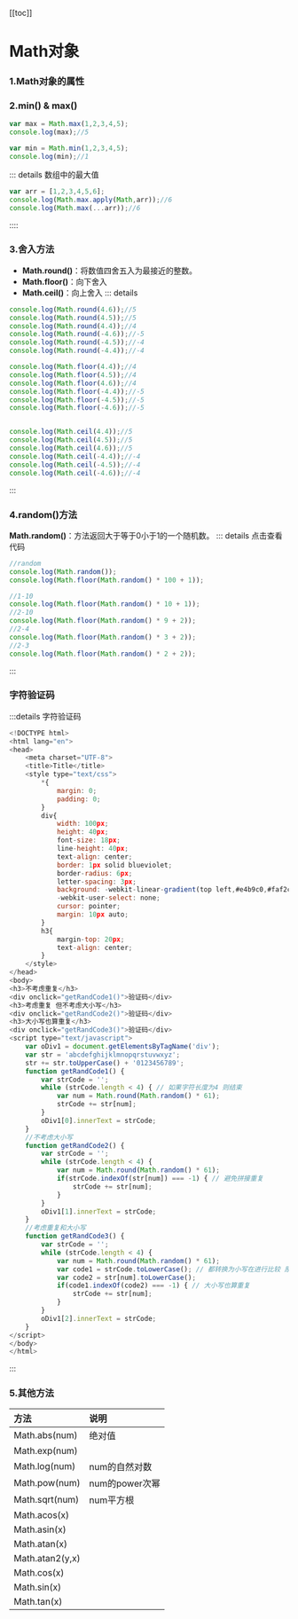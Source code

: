 [[toc]]
# Math对象
### 1.Math对象的属性

### 2.min() & max()
```javascript
var max = Math.max(1,2,3,4,5);
console.log(max);//5

var min = Math.min(1,2,3,4,5);
console.log(min);//1
```
::: details 数组中的最大值
```javascript
var arr = [1,2,3,4,5,6];
console.log(Math.max.apply(Math,arr));//6
console.log(Math.max(...arr));//6
```
::::

### 3.舍入方法
- **Math.round()**：将数值四舍五入为最接近的整数。
- **Math.floor()**：向下舍入
- **Math.ceil()**：向上舍入
::: details
```javascript
console.log(Math.round(4.6));//5
console.log(Math.round(4.5));//5
console.log(Math.round(4.4));//4
console.log(Math.round(-4.6));//-5
console.log(Math.round(-4.5));//-4
console.log(Math.round(-4.4));//-4

console.log(Math.floor(4.4));//4
console.log(Math.floor(4.5));//4
console.log(Math.floor(4.6));//4
console.log(Math.floor(-4.4));//-5
console.log(Math.floor(-4.5));//-5
console.log(Math.floor(-4.6));//-5


console.log(Math.ceil(4.4));//5
console.log(Math.ceil(4.5));//5
console.log(Math.ceil(4.6));//5
console.log(Math.ceil(-4.4));//-4
console.log(Math.ceil(-4.5));//-4
console.log(Math.ceil(-4.6));//-4
```
:::

### 4.random()方法
**Math.random()**：方法返回大于等于0小于1的一个随机数。
::: details 点击查看代码
```javascript
//random
console.log(Math.random());
console.log(Math.floor(Math.random() * 100 + 1));

//1-10
console.log(Math.floor(Math.random() * 10 + 1));
//2-10
console.log(Math.floor(Math.random() * 9 + 2));
//2-4
console.log(Math.floor(Math.random() * 3 + 2));
//2-3
console.log(Math.floor(Math.random() * 2 + 2));
```
:::

### 字符验证码
:::details 字符验证码
```javascript
<!DOCTYPE html>
<html lang="en">
<head>
    <meta charset="UTF-8">
    <title>Title</title>
    <style type="text/css">
        *{
            margin: 0;
            padding: 0;
        }
        div{
            width: 100px;
            height: 40px;
            font-size: 18px;
            line-height: 40px;
            text-align: center;
            border: 1px solid blueviolet;
            border-radius: 6px;
            letter-spacing: 3px;
            background: -webkit-linear-gradient(top left,#e4b9c0,#faf2cc,#FFA7E8,#c8e5bc);
            -webkit-user-select: none;
            cursor: pointer;
            margin: 10px auto;
        }
        h3{
            margin-top: 20px;
            text-align: center;
        }
    </style>
</head>
<body>
<h3>不考虑重复</h3>
<div onclick="getRandCode1()">验证码</div>
<h3>考虑重复 但不考虑大小写</h3>
<div onclick="getRandCode2()">验证码</div>
<h3>大小写也算重复</h3>
<div onclick="getRandCode3()">验证码</div>
<script type="text/javascript">
    var oDiv1 = document.getElementsByTagName('div');
    var str = 'abcdefghijklmnopqrstuvwxyz';
    str += str.toUpperCase() + '0123456789';
    function getRandCode1() {
        var strCode = '';
        while (strCode.length < 4) { // 如果字符长度为4 则结束
            var num = Math.round(Math.random() * 61);
            strCode += str[num];
        }
        oDiv1[0].innerText = strCode;
    }
    //不考虑大小写
    function getRandCode2() {
        var strCode = '';
        while (strCode.length < 4) {
            var num = Math.round(Math.random() * 61);
            if(strCode.indexOf(str[num]) === -1) { // 避免拼接重复
                strCode += str[num];
            }
        }
        oDiv1[1].innerText = strCode;
    }
    //考虑重复和大小写
    function getRandCode3() {
        var strCode = '';
        while (strCode.length < 4) {
            var num = Math.round(Math.random() * 61);
            var code1 = strCode.toLowerCase(); // 都转换为小写在进行比较 原有的字符串不会改变
            var code2 = str[num].toLowerCase();
            if(code1.indexOf(code2) === -1) { // 大小写也算重复
                strCode += str[num];
            }
        }
        oDiv1[2].innerText = strCode;
    }
</script>
</body>
</html>
```
:::
### 5.其他方法
|方法|说明|
|:------|:------|
|Math.abs(num)|绝对值|
|Math.exp(num)|
|Math.log(num)|num的自然对数|
|Math.pow(num)|num的power次幂|
|Math.sqrt(num)|num平方根|
|Math.acos(x)||
|Math.asin(x)||
|Math.atan(x)||
|Math.atan2(y,x)||
|Math.cos(x)||
|Math.sin(x)||
|Math.tan(x)||





